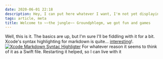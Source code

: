 ```yaml
---
date: 2020-06-01 22:18
description: Hey, I can put here whatever I want, I'm not yet displaying it anywhere!
tags: article, meta
title: Welcome to ~~the jungle~~ Groundphlegm, we got fun and games
---
```

Well, this is it. The basics are up, but I'm sure I'll be fiddling with it for a bit. Xcode's syntax highlighting for markdown is quite... [interesting](/images/xcode-syntax-highlight.png)!.
<a href="/images/xcode-syntax-highlight.png"><img src="/images/xcode-syntax-highlight.png" alt="Xcode Markdown Syntac Highligter"></a>
For whatever reason it seems to think of it as a Swift file. Restarting it helped, so I can live with it

